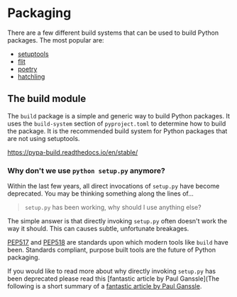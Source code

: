 # Packaging

There are a few different build systems that can be used to build Python
packages.  The most popular are:

- [setuptools](https://setuptools.readthedocs.io/en/latest/)
- [flit](https://flit.readthedocs.io/en/latest/)
- [poetry](https://python-poetry.org/)
- [hatchling](https://hatch.pypa.io/latest/)

## The build module

The `build` package is a simple and generic way to build Python packages.
It uses the `build-system` section of `pyproject.toml` to determine how to
build the package.  It is the recommended build system for Python packages
that are not using setuptools.

<https://pypa-build.readthedocs.io/en/stable/>

### Why don't we use `python setup.py` anymore?

Within the last few years, all direct invocations of `setup.py` have become deprecated.
You may be thinking something along the lines of...

> `setup.py` has been working, why should I use anything else?

The simple answer is that directly invoking `setup.py` often doesn't work the way it should.
This can causes subtle, unfortunate breakages.

[PEP517](https://peps.python.org/pep-0517/) and [PEP518](https://peps.python.org/pep-0518/) are
standards upon which modern tools like `build` have been.
Standards compliant, purpose built tools are the future of Python packaging.

If you would like to read more about why directly invoking `setup.py` has been deprecated
please read this [fantastic article by Paul Ganssle](The following is a short summary of a
[fantastic article by Paul Ganssle](https://blog.ganssle.io/articles/2021/10/setup-py-deprecated.html).




